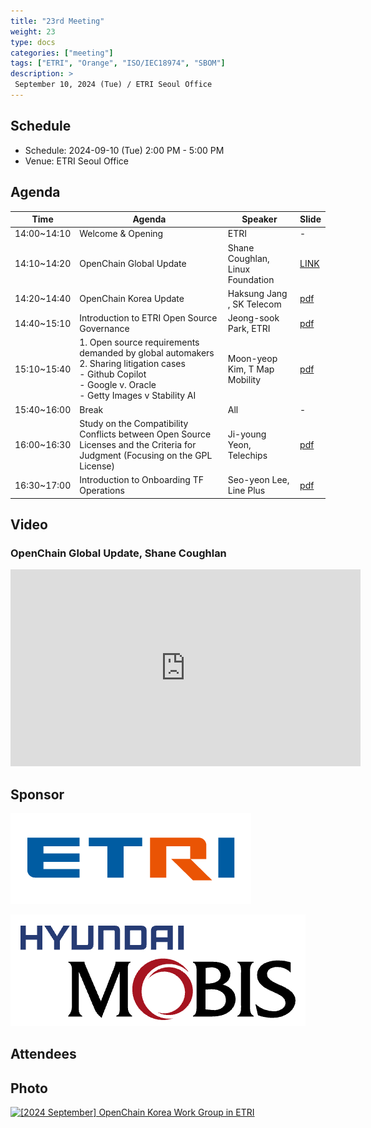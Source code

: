 ```yaml
---
title: "23rd Meeting"
weight: 23
type: docs
categories: ["meeting"]
tags: ["ETRI", "Orange", "ISO/IEC18974", "SBOM"]
description: >
 September 10, 2024 (Tue) / ETRI Seoul Office
---
```


## Schedule

* Schedule: 2024-09-10 (Tue) 2:00 PM - 5:00 PM
* Venue: ETRI Seoul Office

## Agenda

| Time | Agenda | Speaker | Slide |
|----|-----------------|------|------|
| 14:00~14:10 | Welcome & Opening | ETRI | - |
| 14:10~14:20 | OpenChain Global Update | Shane Coughlan, Linux Foundation | [LINK](https://openchainproject.org/news/2024/09/09/openchain-korea-work-group-meeting-23-2024-09-10) |
| 14:20~14:40 | OpenChain Korea Update | Haksung Jang , SK Telecom | [pdf](./OpenChain_Korea_update_20240910.pdf) |
| 14:40~15:10 | Introduction to ETRI Open Source Governance | Jeong-sook Park, ETRI | [pdf](./[발표자료]%20ETRI%20오픈소스%20거버넌스%20소개-20240910-R2.pdf) |
| 15:10~15:40 | 1. Open source requirements demanded by global automakers <br> 2. Sharing litigation cases <br> - Github Copilot <br> - Google v. Oracle <br> - Getty Images v Stability AI | Moon-yeop Kim, T Map Mobility | [pdf](./240910_Openchain%20발표%20자료_수정_0910_최종_공유버전_final.pdf) |
| 15:40~16:00 | Break | All | - |
| 16:00~16:30 | Study on the Compatibility Conflicts between Open Source Licenses and the Criteria for Judgment (Focusing on the GPL License) |  Ji-young Yeon, Telechips | [pdf](./OpenChain_양립성충돌_텔레칩스_연지영_0910.pdf) |
| 16:30~17:00 | Introduction to Onboarding TF Operations |  Seo-yeon Lee, Line Plus | [pdf](./240910-온보딩TF.pdf) |


## Video 

### OpenChain Global Update, Shane Coughlan

<iframe width="560" height="315" src="https://www.youtube.com/embed/PbW4shzjKNk?si=kbRcYg4OqsCjtil-" title="YouTube video player" frameborder="0" allow="accelerometer; autoplay; clipboard-write; encrypted-media; gyroscope; picture-in-picture; web-share" referrerpolicy="strict-origin-when-cross-origin" allowfullscreen></iframe>


## Sponsor

![](etri.png)


![](mobis.png)



## Attendees 



## Photo

<a data-flickr-embed="true" href="https://www.flickr.com/photos/198570149@N05/albums/72177720320248483" title="[2024 September] OpenChain Korea Work Group in ETRI"><img src="https://live.staticflickr.com/65535/53986987363_97693d6340_c.jpg" width="800" height="600" alt="[2024 September] OpenChain Korea Work Group in ETRI"/></a><script async src="//embedr.flickr.com/assets/client-code.js" charset="utf-8"></script>